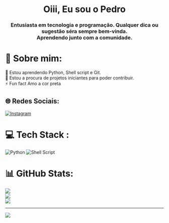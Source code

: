<h1 align="center">Oiii, Eu sou o Pedro</h1>
<h3 align="center">Entusiasta em tecnologia e programação. Qualquer dica ou sugestão séra sempre bem-vinda.<br>Aprendendo junto com a comunidade.</h3>


# 💫 Sobre mim:
🌱 Estou aprendendo Python, Shell script e Git.<br>👯 Estou a procura de projetos iniciantes para poder contribuir.<br>⚡ Fun fact Amo a cor preta

## 🌐 Redes Sociais:
[![Instagram](https://img.shields.io/badge/Instagram-%23E4405F.svg?logo=Instagram&logoColor=white)](https://instagram.com/ppedra3) 

# 💻 Tech Stack :
![Python](https://img.shields.io/badge/python-3670A0?style=plastic&logo=python&logoColor=ffdd54) ![Shell Script](https://img.shields.io/badge/shell_script-%23121011.svg?style=plastic&logo=gnu-bash&logoColor=white)
# 📊 GitHub Stats:
![](https://github-readme-stats.vercel.app/api?username=ppdra&theme=dark&hide_border=false&include_all_commits=false&count_private=true)<br/>
![](https://github-readme-streak-stats.herokuapp.com/?user=ppdra&theme=dark&hide_border=false)<br/>
![](https://github-readme-stats.vercel.app/api/top-langs/?username=ppdra&theme=dark&hide_border=false&include_all_commits=false&count_private=true&layout=compact)

---
[![](https://visitcount.itsvg.in/api?id=ppdra&icon=8&color=10)](https://visitcount.itsvg.in)

<!-- Proudly created with GPRM ( https://gprm.itsvg.in ) -->
